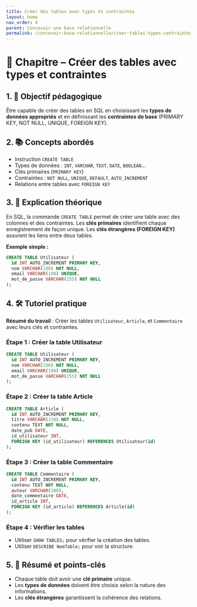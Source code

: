```yaml
---
title: Créer des tables avec types et contraintes
layout: home
nav_order: 4
parent: Concevoir une base relationnelle
permalink: /concevoir-base-relationnelle/creer-tables-types-contraintes/
---
```

# 📘 Chapitre – Créer des tables avec types et contraintes

## 1. 🎯 Objectif pédagogique

Être capable de créer des tables en SQL en choisissant les **types de données appropriés** et en définissant les **contraintes de base** (PRIMARY KEY, NOT NULL, UNIQUE, FOREIGN KEY).

## 2. 📚 Concepts abordés

* Instruction `CREATE TABLE`
* Types de données : `INT`, `VARCHAR`, `TEXT`, `DATE`, `BOOLEAN`…
* Clés primaires (`PRIMARY KEY`)
* Contraintes : `NOT NULL`, `UNIQUE`, `DEFAULT`, `AUTO_INCREMENT`
* Relations entre tables avec `FOREIGN KEY`

## 3. 🧠 Explication théorique

En SQL, la commande `CREATE TABLE` permet de créer une table avec des colonnes et des contraintes.
Les **clés primaires** identifient chaque enregistrement de façon unique.
Les **clés étrangères (FOREIGN KEY)** assurent les liens entre deux tables.

**Exemple simple :**

```sql
CREATE TABLE Utilisateur (
  id INT AUTO_INCREMENT PRIMARY KEY,
  nom VARCHAR(100) NOT NULL,
  email VARCHAR(100) UNIQUE,
  mot_de_passe VARCHAR(255) NOT NULL
);
```

## 4. 🛠 Tutoriel pratique

**Résumé du travail** : Créer les tables `Utilisateur`, `Article`, et `Commentaire` avec leurs clés et contraintes.

### Étape 1 : Créer la table Utilisateur

```sql
CREATE TABLE Utilisateur (
  id INT AUTO_INCREMENT PRIMARY KEY,
  nom VARCHAR(100) NOT NULL,
  email VARCHAR(100) UNIQUE,
  mot_de_passe VARCHAR(255) NOT NULL
);
```

### Étape 2 : Créer la table Article

```sql
CREATE TABLE Article (
  id INT AUTO_INCREMENT PRIMARY KEY,
  titre VARCHAR(150) NOT NULL,
  contenu TEXT NOT NULL,
  date_pub DATE,
  id_utilisateur INT,
  FOREIGN KEY (id_utilisateur) REFERENCES Utilisateur(id)
);
```

### Étape 3 : Créer la table Commentaire

```sql
CREATE TABLE Commentaire (
  id INT AUTO_INCREMENT PRIMARY KEY,
  contenu TEXT NOT NULL,
  auteur VARCHAR(100),
  date_commentaire DATE,
  id_article INT,
  FOREIGN KEY (id_article) REFERENCES Article(id)
);
```

### Étape 4 : Vérifier les tables

* Utiliser `SHOW TABLES;` pour vérifier la création des tables.
* Utiliser `DESCRIBE NomTable;` pour voir la structure.

## 5. 🧾 Résumé et points-clés

* Chaque table doit avoir une **clé primaire** unique.
* Les **types de données** doivent être choisis selon la nature des informations.
* Les **clés étrangères** garantissent la cohérence des relations.


